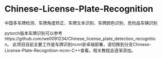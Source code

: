 # Chinese-License-Plate-Recognition
中国多车牌检测、车牌角度矫正、车牌文本识别、车牌颜色识别、危险品车辆识别

pytorch版本车牌识别可以参考https://github.com/we0091234/Chinese_license_plate_detection_recognition。
此项目目前主要工作是车牌识别ncnn安卓端部署，请切换到分支Chinese-License-Plate-Recognition-ncnn-C++查看。相关教程会逐渐添加。
